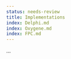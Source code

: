 ```yaml
---
status: needs-review
title: Implementations
index: Delphi.md
index: Oxygene.md
index: FPC.md
---
```


...